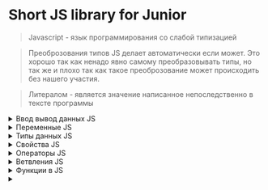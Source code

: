 # Short JS library for Junior
> Javascript - язык программирования со слабой типизацией

> Преоброзования типов JS делает автоматически если может. Это хорошо так как ненадо явно самому преобразовывать типы, но так же и плохо так как такое преоброзование может происходить без нашего участия.

> Литералом - является значение написанное непоследственно в тексте программы

<details close>
<summary>Ввод вывод данных JS</summary>

## Ввод данных
```javascript
// ввод данных в сообщение на странице
let myName = prompt('enter text');
alert(myName);

// prompt всегда возвращает строку, для того чтобы получить число если это возможно, необходимо использовать явное преоброзование
let myName = Number(prompt('enter text'));
alert(myName);
```

## Вывод данных
```javascript
const name = prompt('enter the Name: ');
alert(name); - всплывающее сообщение браузера, ничего не возвращает: => undefind

console.log(name); - строка будет выведена в консоли браузера, возвращает результат, строка. Если ничего не ввели, будет пустая строка. Если нажали отмену то возвращается null

document.write('text'); - выводит информацию по умолчанию в тег body. Можно управлять данными и вствлять в код различныыйй текс и теги.

document.write('<h1>text</h1>'); - выводим в body тег h1 с текстом.
```

## Выражение
```javascript
document.write(`выводим текст ${переменная / выражение}`); - ${} - можно использовать для арифметических выражений и подстановки переменных.
```

## Строгий режим 
```javascript
Переменная создана без ключевого слова (let, const), тем самым так как она находится в глобальном объекте window, переменная будет доступна из любой части программы. Тем самым в нее могут быть заложены ошибки которые отловить сложно.

a = 'hello';
alert(a) => 'hello';

для решения этого вопроса используют строгий режим, он не позволит создать переменную без ключевого слова. Будет находится на уровне скрипта, так же достпуна почти отвосюду.

"<use strict>";
a = 'hello' 
alert(a); => ERROR! a is not defined;
```
</details>

<details close>
<summary>Переменные JS</summary>

## Переменная, созданние
```javascript
// объявление переменной должно быть выше использования, либо сразу присвоить null
// создать перменную, название, присвоение(=) значение
const name = 1; 
console.log(name);
```

## Поднятие переменной
```javascript
// При такой записи будет ошибка, переменная не объявлена
console.log(a); 

// при такой записи, код прочитается весь, и JS поднимет переменную выше
console.log(a);
var a = 'hello';
console.log(a);

// код станет такой
var = a;
console.log(a); // undefined
a = 'hello';
console.log(a); // hello

// при использовании let так сделать не выйдет, let более строго реагирует, он не сможет получить оступ к переменной, необходимо сначала объявить переменную и что-то записать, например null
```
```javascript
// будет ошибка в коде ниже, обязательно надо присвоить значение. 
const a; 
console.log(a);
```
```javascript
a();
function a() {
  // function declaration тоже поднимает переменную, и можно вызвать яункцию выше самой функции
}

let a = function () {
  // function exprtion уже не позволит так сделать, вызов функции надо делать после ее объявления. 
}
```
</details>

<details close>
<summary>Типы данных JS</summary>

## Numbers
***Объявление переменных***
```javascript
const a = 5;
const b = 3.14;
const c = 16;
const res = 0;
```
***умножение***
```javascript
'Привет' * c => NaN;
любые арифметические действия с NaN дает только NaN
```
***деление***
```javascript
10 / 0 => Infinity;
a / b => 1.592356687898089;
```
***сложение / вычитание***
```javascript
a + c => 21;
res = a + b
res => 8.14
c - a => 11;
```
***Преобразование типов***
```javascript
const str = "66.25";
const str2 = "  66.2ррр5  ";
const str3 = "  66 .25  ";

преобразует в число если это возможно, недолжно быть пробелов или строк,
игнорирует отступы слева и справа, учитывают + и -
console.log(+str) => 66.25;
console.log(+str3) => NaN;
console.log(Number(str)) => 66.25;

Преобразует только то что может быть числом, на пробеле строке или точке остановится
console.log(Number.parseInt(str)) => 66;
console.log(Number.parseInt(str3)) => 66;
Преобразует только то что может быть числом, до строки
console.log(Number.parseFloat(str2)) => 66.2;

Функции конструкторы
String(true) => 'true';
String(356) => '356';
String(null) => 'null';
Number('4') => 4;
Number(true) => 1;
Number(true) => 0;
Boolean('') => false;
Boolean('любой текст') => true;
```
***неявное приведение типов***
JS язык с не строгой типизацией
```javascript
console.log(10 + 'hello') => '10hello';
console.log(10 + '6') => '106';
console.log('40' / '6') => 6.666666666666667;
если складываем или умножаем число в строке, то оно неявно преобразуется в число и производится операция.
```

***Округление***
```javascript
Math.round(-4.23) => 4;
Math.round(-4.63) => 5;

Math.floor(-4.23) => -5; - округление вниз
Math.ceil(4.004) => 5; - округление вверх
Math.trunc(-4.23) => -4; - отбрасывает дробную часть

в скобках указываем до скольки знаков после запятой округлить
получаем СТРОКУ
const num = 85.5555523232
num.toFixed(3) => '85.555';
```

## BigInt
***для вычисления большщих числе 2^53 степени***
```javascript
хранит только целые значения
556564846168461641861681616521351384461618n;
смешивать можно только с таким же числом, либо сделать преоброзование в Number
```
```javascript
34343435453445314352144534n + BigInt(65656);
Number(34343435453445314352144534n) + 65656;
5n / 2n = > 2n; - дробная часть отметается
```

## Boolean
```javascript
const a =  true;
const b = false;
```

## Null
это означает ***ничто***.
```javascript
let d = Null; - создаем переменную, а положить туда не знаем что, можно положить Null
d = 9;
```

## Undefind
она не присвается ни какой переменной
```javascript
let e; => Undefind
```
</details>

<details close>
<summary>Свойства JS</summary>

## typeof
> позволяет определить тип параметра (число, строка, объект). Оператор возвращает строку, содержащую тип ( 'number' , 'string' , 'object').

```javascript
const f = '5';
console.log(typeof f) => str;

!ошибка typeof
const j = null;
console.log(typeof j) => object;
это не так, должно быть таписано Null, это ошибка при разработке, оставили для обратной совместимости старых проектов.

const k = function () {};
console.log(typeof k) => function;
это тоже ошибка, нет такого типа данных, должно быть object
```
</details>

<details close>
<summary>Операторы JS</summary>

## Оператор Инкремент / Декремент
```javascript
m++ - пост инкремент / декремент (постфиксная форма)
// сначала в консоль вывеется 0, а потом m будет увеличено на 1
let m = 0;
let result = m++;
console.log(result);

++m - пред инкремент / декремент (префиксная форма)
// сначала m будет увеличено на 1 и выводим в консоль 
let m = 0;
let result = ++m;
console.log(result);
```
## Арифметические действия
```javascript
console.log(6 + 4) => 10;
console.log(6 - 4) => 2;
console.log(6 * 4) => 24;
console.log(6 / 4) => 10;
console.log(6 ** 4) => 10; - возведения в степень
console.log(6 % 4) => 2; - остаток от деления, сколько раз 4 посеститься в 6, остаток это и есть ответ 
```
## Присваивание
```javascript
const m = 1;
m += 2 ===> m = m + 2; 
console.log(m) => 3;
```

## Копирование переменной
переменные в таком случае будут храниться в разных ячейках памяти, они разные
```javascript
const sum = 3 + 2;
const sum2 = sum; 
console.log(sum2) => 5;
```

## Конкатенация
```javascript
console.log('m' + 'f') => 'mf';
console.log('1' + '1') => '11';
console.log('1' + 1) => '11';
console.log(1 + 1) => 2;
```

## Сравнения
```javascript
console.log(5 > 4) => true;
console.log(5 >= 5) => true;
console.log(5 < 5) => false;
console.log(5 == '5') => true; - JS сам превратит строку в число и сравнит
console.log(5 === '5') => false; - JS смотрит на тип данных и не преобразовывает их
console.log(5 != '5') => false;
console.log(5 !== '5') => true;

Проверка что число не NaN, используем метод
isNaN(num) => true or false
```

## Приоритет операции 
```javascript
console.log(6 + 5 * 2) => 16;
console.log((6 + 5) * 2) => 13;
кроме приоритетов операции, существует еще ассациотивность, кто чи то бертся первым для вычисления
```
</details>

<details close>
<summary>Ветвления JS</summary>

## Полная форма ветвления if / else
```javascript
const data = 100;
// если в скобках TRUE то заходим в цикл if, в противном случае заходим в else
if (data > 0) {
    console.log(`Товаров в корзине: ${data}`)
} else {
    console.log(`Корзина пуста.`)
}
```

```javascript
const product = 'Яблоки';

if (product === 'Бананы') {
    console.log('Цена на бананы 50 руб.')
} else if (product === 'Манго') {
    console.log('Цена на манго 80 руб')
} else if (product === 'Яблоки') {
    console.log('Цена на Яблоки 40 руб')
} else {
    console.log('неизвестный фрукт')
}
// else необязательный
```
## Switch / case
```javascript
switch (product) {
    case 'Бананы': 
      console.log('Цена на бананы 50 руб.');
      break;
    case 'Манго': 
      console.log('Цена на манго 80 руб');
      break;
    case 'Яблоки':  
    case 'Груши': 
      console.log('Цена на Яблоки 40 руб');
      break;
    default: 
      console.log('неизвестный фрукт');
}
```
## Тернарный оператор
```javascript
// условие ? если верно (true) : если ложь (false)
data > 0
  ? console.log(`Товаров в корзине: ${data}`)
  : console.log(`Корзина пуста.`)
// Тернарный оператор ВОЗВРАЩАЕТ значения
```

## Логические операторы && и || 
```javascript
&& - оператор Логическое 'И'
// прерывается на первом ЛОЖНОМ значении
if (a > b && c === 10) {} => зайдем в if только если TRUE будет и слева и справа.

|| - оператор Логическое 'ИЛИ'
// прерывается на первом ПРАВДИВОМ значении, если ве значения были ложные возвращается последнее значение
if (a > b || c === 10) {} => зайдем в if достаточно если TRUE будет или слева или справа.
```

## Цикломатическая сложность
>  ***Цикломатическая сложность*** - структурная (или топологическая) мера сложности компьютерной программы. В основном говорит о том что нежелательно делать большое количество влоенностей при вевлении, тоесть вкладывать друг в друга операторы if. 
</details>

<details close>
<summary>Функции в JS</summary>

> Названия функций выбирают осмысленно, из названия должно быть понятно что функция делает: getPrise, showData, createData

## Объявление функции
```javascript
fn();

function fn() {
  // function declaration, стандартное обЪявление
  // ; в конце после } не требуется
}

fn();
// вызывать функцию можно и до нее и после, она будет работать, так как JS создает ее зарание.
```

```javascript
// имя функции перед () отсутствует, так как ее имя записано в перемменной fn2
const fn2 = function () {
  // functon expression - функциональное выражение, это значит мы кладем функцию в переменную
  // требует установки ; после }
};

fn2();
// можно вызвать только после создания функции, так как мы обращаемся к переменной fn2
```
 ## Параметр по умолчанию
```javascript
// a = 100 указывается как значение по умоланию, если ничего не передать в функцию, то фунция выдаст 100
function fn(a = 100) {
  console.log(a)
}
```

## Примеры функций
> Функциями являются так же:
<br> alert();
<br> console.log();
<br> prompt();

> В функции работает принцип ***SOLID***, где
<br> ***S*** - прицип единой ответственности, функция должна выполнять только одну задачу.

```javascript
пример функции, ничего не возвращает:
function sayPrice() {
  console.log('Цена на бананы 50 руб.');
}
вызов функции:
sayPrice();
```
```javascript
пример функции, возвращает результат работы:
function getPrice() {
  const resut = 25 + 25;
  return result
  // return возвращает значение и завершает функцию
  // return так же может ничего не вернуть, а просто завершить работу функции
}
вызов функции:
const price = getPrice();
  console.log(`Цена ${price}`);
```
```javascript
пример функции, использзование АРГУМЕНТА функции:
const priceProduct = 25;
// при создании функции мы указываем параметр функции который
// она принимает и обрабатывает внутри себя
// параметр функции в ( ) создается локальная переменная price 
// локальная переменная существует пока работает функция
function getPrice(price) {
  const resut = price + 25;
  return result
}
вызов функции:
// аргумент функции не связан с переменными вне ее, может иметь любое имя
// аргумент функции передается в нее при вызове 
const price = getPrice(priceProduct);
  console.log(`Цена ${price}`);
```

## Стрелочные функции
данный тип функции всегда анонимный.
```javascript
// создаем перменную, в () при необходимости передаем ПАРАМЕТР, => заменяет RETURN
 const hello = () => 'hello';
//  но при использовании в стрелочной функции {} RETURN прописыать необходимо, иначе функция вернет undefined

 тоже самое в формате function declaration
 function hello() {
  return 'hello';
 }
```

## Выброс ошибок, проверка перед вычислением
в данном случае так же основана на понятии Цикломатической сложности ветвления.
```javascript
Пример функции которая возводит в квадрат
function getSquare(num) {
  if (num === '') {
    // throw new Error('You does not enter enything');
    alert('You does not enter enything');
    return;
  }
  if (num === null) {
    // throw new Error('You push canceled');
    alert('You push canceled');
    return;
  }
  // преобразовываем в число
  num = Number(num);
  if (isNaN(num)) {
    // throw new Error('You enter wrong value');
    alert('You enter wrong value');
    return;
  }
  return num * num;
}

// Вызов функции, с проверкой что в ответе есть именно число
const myNum = prompt('enterthe number');
const result = getSquare(myNum);
id (result != undefined) {
  alert(result);
}
```
</details>

<details close>
<summary> </summary>


</details>
